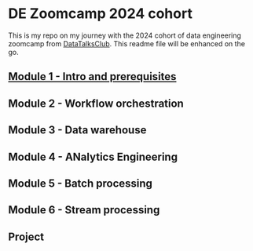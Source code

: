 # DE Zoomcamp 2024 cohort

This is my repo on my journey with the 2024 cohort of data engineering zoomcamp from [DataTalksClub](https://github.com/DataTalksClub/data-engineering-zoomcamp/tree/main/cohorts/2024). This readme file will be enhanced on the go.

## [Module 1 - Intro and prerequisites](https://github.com/drux31/de-zoomcamp-2024/tree/main/de_venv/01-docker-terraform)

## Module 2 - Workflow orchestration

## Module 3 - Data warehouse

## Module 4 - ANalytics Engineering

## Module 5 - Batch processing

## Module 6 - Stream processing

## Project